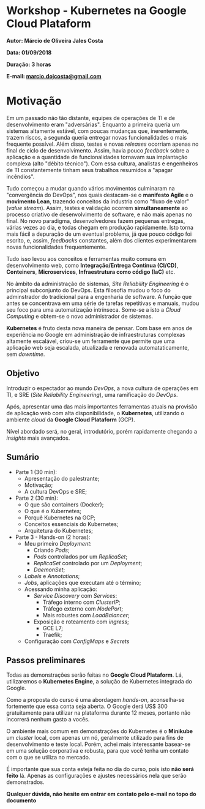 # Workshop - Kubernetes na Google Cloud Plataform

**Autor: Márcio de Oliveira Jales Costa**

**Data: 01/09/2018**

**Duração: 3 horas**

**E-mail: marcio.dojcosta@gmail.com**

# Motivação

Em um passado não tão distante, equipes de operações de TI e de desenvolvimento eram "adversárias". Enquanto a primeira queria um sistemas altamente estável, com poucas mudanças que, inerentemente, trazem riscos, a segunda queria entregar novas funcionalidades o mais frequente possível. Além disso, testes e novas *releases* ocorriam apenas no final de ciclo de desenvolvimento. Assim, havia pouco *feedback* sobre a aplicação e a quantidade de funcionalidades tornavam sua implantação complexa (alto "débito técnico"). Com essa cultura, analistas e engenheiros de TI constantemente tinham seus trabalhos resumidos a "apagar incêndios".

Tudo começou a mudar quando vários movimentos culminaram na "convergência do DevOps", nos quais destacam-se o **manifesto Agile** e o **movimento Lean**, trazendo conceitos da industria como "fluxo de valor" (*value stream*). Assim, testes e validação ocorrem **simultaneamente** ao processo criativo de desenvolvimento de software, e não mais apenas no final. No novo paradigma, desenvolvedores fazem pequenas entregas, várias vezes ao dia, e todas chegam em produção rapidamente. Isto torna mais fácil a depuração de um eventual problema, já que pouco código foi escrito, e, assim, *feedbacks* constantes, além dos clientes experimentarem novas funcionalidades frequentemente.

Tudo isso levou aos conceitos e ferramentas muito comuns em desenvolvimento web, como **Integração/Entrega Contínua (CI/CD)**, **Conteiners**, **Microservices**, **Infraestrutura como código (IaC)** etc.

No âmbito da administração de sistemas, *Site Reliability Engineering* é o principal subconjunto do DevOps. Esta filosofia mudou o foco do adminstrador do tradicional para a engenharia de software. A função que antes se concentrava em uma série de tarefas repetitivas e manuais, mudou seu foco para uma automatização intrínseca. Some-se a isto a *Cloud Computing* e obtem-se o novo administrador de sistemas.

**Kubernetes** é fruto desta nova maneira de pensar. Com base em anos de experiência no Google em administração de infraestruturas complexas altamente escalável, criou-se um ferramente que permite que uma aplicação web seja escalada, atualizada e renovada automataticamente, sem *downtime*.


## Objetivo

Introduzir o espectador ao mundo *DevOps*, a nova cultura de operações em TI, e SRE (*Site Reliability Engineering*), uma ramificação do *DevOps*.

Após, apresentar uma das mais importantes ferramentas atuais na provisão de aplicação web com alta disponibilidade, o **Kubernetes**, utilizando o ambiente *cloud* da **Google Cloud Plataform** (GCP).

Nível abordado será, no geral, introdutório, porém rapidamente chegando a *insights* mais avançados.

## Sumário

- Parte 1 (30 min):
  - Apresentação do palestrante;
  - Motivação;
  - A cultura DevOps e SRE;
- Parte 2 (30 min):
  - O que são containers (Docker);
  - O que é o Kubernetes;
  - Porquê Kubernetes na GCP;
  - Conceitos essenciais do Kubernetes;
  - Arquitetura do Kubernetes;
- Parte 3 - Hands-on (2 horas):
  - Meu primeiro *Deployment*:
    - Criando *Pods*;
    - *Pods* controlados por um *ReplicaSet*;
    - *ReplicaSet* controlado por um *Deployment*;
    - *DaemonSet*;
  - *Labels* e *Annotations*;
  - *Jobs*, aplicações que executam até o término;
  - Acessando minha aplicação:
    - *Service Discovery* com *Services*:
      - Tráfego interno com *ClusterIP*;
      - Tráfego externo com *NodePort*;
      - Mais robustes com *LoadBalancer*;
    - Exposição e roteamento com *ingress*;
      - GCE L7;
      - Traefik;
  - Configuração com *ConfigMaps* e *Secrets*

## Passos preliminares

Todas as demonstrações serão feitas no **Google Cloud Plataform**. Lá, utilizaremos o **Kubernetes Engine**, a solução de Kubernetes integrada do Google.

Como a proposta do curso é uma abordagem *hands-on*, aconselha-se fortemente que essa conta seja aberta. O Google derá US$ 300 gratuitamente para utilizar na plataforma durante 12 meses, portanto não incorrerá nenhum gasto a vocês.

O ambiente mais comum em demonstrações do Kubernetes é o **Minikube** um *cluster* local, com apenas um nó, geralmente utilizado para fins de desenvolvimento e teste local. Porém, achei mais interessante basear-se em uma solução corporativa e robusta, para que você tenha um contato com o que se utiliza no mercado.

É importante que sua conta esteja feita no dia do curso, pois isto **não será feito** lá. Apenas as configurações e ajustes necessários nela que serão demonstrados.

**Qualquer dúvida, não hesite em entrar em contato pelo e-mail no topo do documento**
